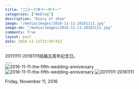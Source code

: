 ```yaml
---
title: "二〇一六年十一月十一"
categories: ["Weblog"]
description: "Diary of zhao"
image: "/media/images/2016-11-11-20161111.jpg"
image-sm: "/media/images/2016-11-11-20161111.jpg"
comments: True
layout: post 
date: 2016-11-11T23:50:01Z
---
```

20111111-20161111结婚五周年纪念日。    
……    
![2016-11-11-the-fifth-wedding-anniversary](/netlink/media/images/2016-11-11-the-fifth-wedding-anniversary-citizen.jpg)
![2016-11-11-the-fifth-wedding-anniversary](/netlink/media/images/2016-11-11-the-fifth-wedding-anniversary-citizen-02.jpg)
![20111111-20161111](/netlink/media/images/2016-11-11-20161111.jpg) 

Friday, November 11, 2016
